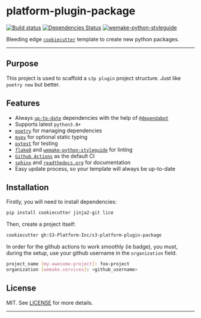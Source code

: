 # platform-plugin-package

[![Build status](https://github.com/S3-Platform-Inc/s3-platform-plugin-package/workflows/test/badge.svg?branch=master&event=push)](https://github.com/S3-Platform-Inc/s3-platform-plugin-package/actions?query=workflow%3Atest)
[![Dependencies Status](https://img.shields.io/badge/dependencies-up%20to%20date-brightgreen.svg)](https://github.com/S3-Platform-Inc/s3-platform-plugin-package/pulls?utf8=%E2%9C%93&q=is%3Apr%20author%3Aapp%2Fdependabot)
[![wemake-python-styleguide](https://img.shields.io/badge/style-wemake-000000.svg)](https://github.com/wemake-services/wemake-python-styleguide)

Bleeding edge [`cookiecutter`](https://cookiecutter.readthedocs.io/en/latest/) template to create new python packages.

---

## Purpose

This project is used to scaffold a `s3p plugin` project structure.
Just like `poetry new` but better.

## Features

- Always [`up-to-date`](https://github.com/S3-Platform-Inc/s3-platform-plugin-package/pulls?utf8=%E2%9C%93&q=is%3Apr%20author%3Aapp%2Fdependabot) dependencies with the help of [`@dependabot`](https://dependabot.com/)
- Supports latest `python3.8+`
- [`poetry`](https://github.com/python-poetry/poetry) for managing dependencies
- [`mypy`](https://mypy.readthedocs.io) for optional static typing
- [`pytest`](https://github.com/pytest-dev/pytest) for testing
- [`flake8`](https://github.com/PyCQA/flake8) and [`wemake-python-styleguide`](https://github.com/wemake-services/wemake-python-styleguide) for linting
- [`Github Actions`](https://docs.github.com/en/actions) as the default CI
- [`sphinx`](http://www.sphinx-doc.org/en/master/) and [`readthedocs.org`](https://readthedocs.org/) for documentation
- Easy update process, so your template will always be up-to-date

## Installation

Firstly, you will need to install dependencies:

```bash
pip install cookiecutter jinja2-git lice
```

Then, create a project itself:

```bash
cookiecutter gh:S3-Platform-Inc/s3-platform-plugin-package
```

In order for the github actions to work smoothly (ie badge), you must, during the setup, use your github username in the `organization` field.

```bash
project_name [my-awesome-project]: foo-project
organization [wemake.services]: <github_username>
```

## License

MIT. See [LICENSE](https://github.com/S3-Platform-Inc/s3-platform-plugin-package/blob/master/LICENSE) for more details.


---
